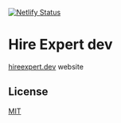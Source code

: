 [![Netlify Status](https://api.netlify.com/api/v1/badges/c51a5b74-8e76-410d-972c-821c6b2caeaa/deploy-status)](https://app.netlify.com/sites/hireexpertdev/deploys)

# Hire Expert dev

[hireexpert.dev](https://hireexpert.dev) website

## License

[MIT](https://choosealicense.com/licenses/mit/)
